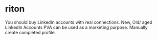 # riton
You should buy LinkedIn accounts with real connections. New, Old/ aged LinkedIn Accounts PVA can be used as a marketing purpose. Manually create completed profile.
